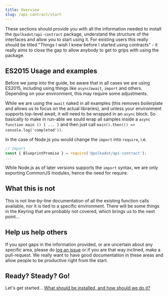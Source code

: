 ```yaml
---
title: Overview
slug: /api-contract/start
---
```


These sections should provide you with all the information needed to install the `@polkadot/api-contract` package, understand the structure of the interfaces and allow you to start using it. For existing users this really should be titled "Things I wish I knew before I started using contracts" - it really aims to close the gap to allow anybody to get to grips with using the package.


## ES2015 Usage and examples

Before we jump into the guide, be aware that in all cases we are using ES2015, including using things like `async`/`await`, `import` and others. Depending on your environment, this may require some adjustments.

While we are using the `await` naked in all examples (this removes boilerplate and allows us to focus on the actual libraries), and unless your environment supports top-level await, it will need to be wrapped in an `async` block. So basically to make in run-able we sould wrap all samples inside a `async function main () { ... }` and then just call `main().then(() => console.log('completed'))`.

In the case of Node.js you would change the `import` into `require`, i.e.

```js
// Import
const { BlueprintPromise } = require('@polkadot/api-contract');
...
```

While Node.js as of later versions supports the `import` syntax, we are only exporting CommonJS modules, hence the need for require.


## What this is not

This is not line-by-line documentation of all the existing function calls available, nor it is tied to a specific environment. There will be some things in the Keyring that are probably not covered, which brings us to the next point...


## Help us help others

If you spot gaps in the information provided, or are uncertain about any specific area, please do [log an issue](https://github.com/polkadot-js/docs/issues) or if you are that way inclined, make a pull-request. We really want to have good documentation in these areas and allow people to be productive right from the start.


## Ready? Steady? Go!

Let's get started... [What should be installed, and how should we do it?](install.md)
